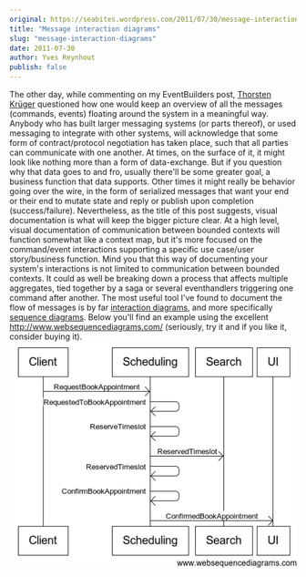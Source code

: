 ```yaml
---
original: https://seabites.wordpress.com/2011/07/30/message-interaction-diagrams/
title: "Message interaction diagrams"
slug: "message-interaction-diagrams"
date: 2011-07-30
author: Yves Reynhout
publish: false
---
```

The other day, while commenting on my EventBuilders post, [Thorsten Krüger](http://twitter.com/ThoKrue) questioned how one would keep an overview of all the messages (commands, events) floating around the system in a meaningful way. Anybody who has built larger messaging systems (or parts thereof), or used messaging to integrate with other systems, will acknowledge that some form of contract/protocol negotiation has taken place, such that all parties can communicate with one another. At times, on the surface of it, it might look like nothing more than a form of data-exchange. But if you question why that data goes to and fro, usually there'll be some greater goal, a business function that data supports. Other times it might really be behavior going over the wire, in the form of serialized messages that want your end or their end to mutate state and reply or publish upon completion (success/failure). Nevertheless, as the title of this post suggests, visual documentation is what will keep the bigger picture clear. At a high level, visual documentation of communication between bounded contexts will function somewhat like a context map, but it's more focused on the command/event interactions supporting a specific use case/user story/business function. Mind you that this way of documenting your system's interactions is not limited to communication between bounded contexts. It could as well be breaking down a process that affects multiple aggregates, tied together by a saga or several eventhandlers triggering one command after another. The most useful tool I've found to document the flow of messages is by far [interaction diagrams](http://en.wikipedia.org/wiki/Interaction_diagram#Interaction_diagrams "Interaction diagrams"), and more specifically [sequence diagrams](http://en.wikipedia.org/wiki/Sequence_diagrams "Sequence diagrams"). Below you'll find an example using the excellent <http://www.websequencediagrams.com/> (seriously, try it and if you like it, consider buying it). ![Communication between and in bounded contexts](sequencediagram.png)
